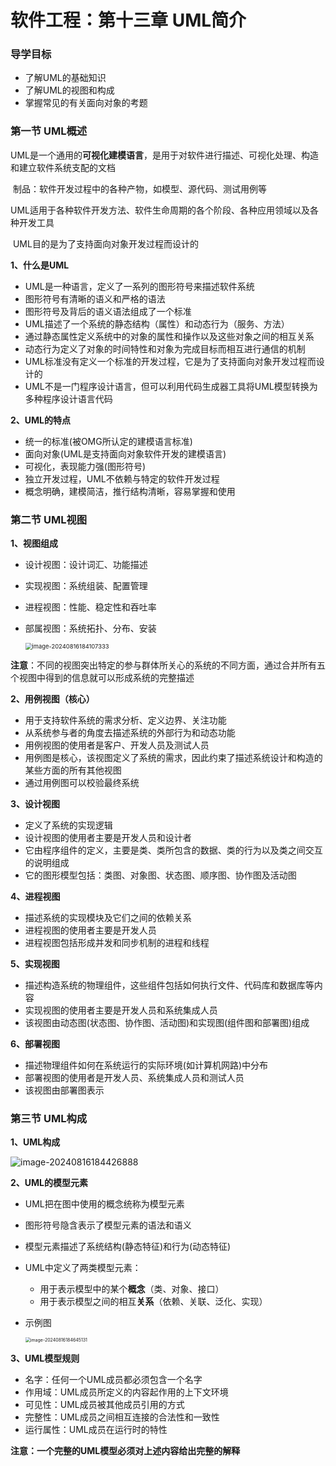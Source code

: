 # 软件工程：第十三章 UML简介

### 导学目标

- 了解UML的基础知识
- 了解UML的视图和构成
- 掌握常见的有关面向对象的考题

### 第一节 UML概述

​	UML是一个通用的**可视化建模语言**，是用于对软件进行描述、可视化处理、构造和建立软件系统支配的文档

​	制品：软件开发过程中的各种产物，如模型、源代码、测试用例等

​	UML适用于各种软件开发方法、软件生命周期的各个阶段、各种应用领域以及各种开发工具

​	UML目的是为了支持面向对象开发过程而设计的

**1、什么是UML**

- UML是一种语言，定义了一系列的图形符号来描述软件系统
- 图形符号有清晰的语义和严格的语法
- 图形符号及背后的语义语法组成了一个标准
- UML描述了一个系统的静态结构（属性）和动态行为（服务、方法）
- 通过静态属性定义系统中的对象的属性和操作以及这些对象之间的相互关系
- 动态行为定义了对象的时间特性和对象为完成目标而相互进行通信的机制
- UML标准没有定义一个标准的开发过程，它是为了支持面向对象开发过程而设计的
- UML不是一门程序设计语言，但可以利用代码生成器工具将UML模型转换为多种程序设计语言代码

**2、UML的特点**

- 统一的标准(被OMG所认定的建模语言标准)
-  面向对象(UML是支持面向对象软件开发的建模语言)
- 可视化，表现能力强(图形符号)
- 独立开发过程，UML不依赖与特定的软件开发过程
- 概念明确，建模简洁，推行结构清晰，容易掌握和使用

### 第二节 UML视图

**1、视图组成**

- 设计视图：设计词汇、功能描述

- 实现视图：系统组装、配置管理

- 进程视图：性能、稳定性和吞吐率

- 部属视图：系统拓扑、分布、安装

  <img src="https://lskypro-1309218011.cos.ap-shanghai.myqcloud.com/2024/08/16/66bf2cc0f2277.png" alt="image-20240816184107333" style="zoom:67%;" />

​	**注意**：不同的视图突出特定的参与群体所关心的系统的不同方面，通过合并所有五个视图中得到的信息就可以形成系统的完整描述

**2、用例视图（核心）**

- 用于支持软件系统的需求分析、定义边界、关注功能
- 从系统参与者的角度去描述系统的外部行为和动态功能
- 用例视图的使用者是客户、开发人员及测试人员
- 用例图是核心，该视图定义了系统的需求，因此约束了描述系统设计和构造的某些方面的所有其他视图
- 通过用例图可以校验最终系统

**3、设计视图**

- 定义了系统的实现逻辑
- 设计视图的使用者主要是开发人员和设计者
- 它由程序组件的定义，主要是类、类所包含的数据、类的行为以及类之间交互的说明组成
- 它的图形模型包括：类图、对象图、状态图、顺序图、协作图及活动图

**4、进程视图**

- 描述系统的实现模块及它们之间的依赖关系
- 进程视图的使用者主要是开发人员
- 进程视图包括形成并发和同步机制的进程和线程

**5、实现视图**

- 描述构造系统的物理组件，这些组件包括如何执行文件、代码库和数据库等内容
- 实现视图的使用者主要是开发人员和系统集成人员
- 该视图由动态图(状态图、协作图、活动图)和实现图(组件图和部署图)组成

**6、部署视图**

- 描述物理组件如何在系统运行的实际环境(如计算机网路)中分布
- 部署视图的使用者是开发人员、系统集成人员和测试人员
- 该视图由部署图表示

### 第三节 UML构成

**1、UML构成**

![image-20240816184426888](https://lskypro-1309218011.cos.ap-shanghai.myqcloud.com/2024/08/16/66bf2d88def84.png)

**2、UML的模型元素**

- UML把在图中使用的概念统称为模型元素

- 图形符号隐含表示了模型元素的语法和语义

- 模型元素描述了系统结构(静态特征)和行为(动态特征)

- UML中定义了两类模型元素：

  - 用于表示模型中的某个**概念**（类、对象、接口）
  - 用于表示模型之间的相互**关系**（依赖、关联、泛化、实现）

- 示例图

  <img src="https://lskypro-1309218011.cos.ap-shanghai.myqcloud.com/2024/08/16/66bf2e12d4a33.png" alt="image-20240816184645131" style="zoom:50%;" />

**3、UML模型规则**

- 名字：任何一个UML成员都必须包含一个名字
- 作用域：UML成员所定义的内容起作用的上下文环境
- 可见性：UML成员被其他成员引用的方式
- 完整性：UML成员之间相互连接的合法性和一致性
- 运行属性：UML成员在运行时的特性

**注意：一个完整的UML模型必须对上述内容给出完整的解释**
